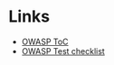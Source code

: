 # Links
* [OWASP ToC](https://www.owasp.org/index.php/OWASP_Testing_Guide_v4_Table_of_Contents)
* [OWASP Test checklist](https://www.owasp.org/index.php/Testing_Checklist)

